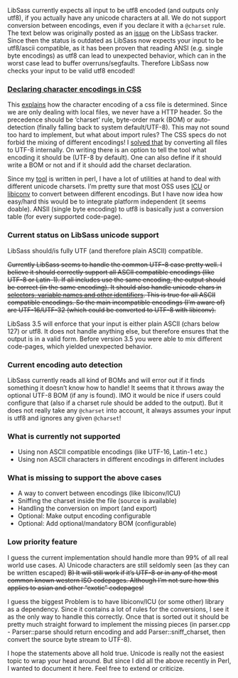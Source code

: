 LibSass currently expects all input to be utf8 encoded (and outputs only utf8), if you actually have any unicode characters at all. We do not support conversion between encodings, even if you declare it with a `@charset` rule. The text below was originally posted as an [issue](https://github.com/sass/libsass/issues/381) on the LibSass tracker. Since then the status is outdated as LibSass now expects your input to be utf8/ascii compatible, as it has been proven that reading ANSI (e.g. single byte encodings) as utf8 can lead to unexpected behavior, which can in the worst case lead to buffer overruns/segfaults. Therefore LibSass now checks your input to be valid utf8 encoded!

### [Declaring character encodings in CSS](http://www.w3.org/International/questions/qa-css-charset.en)

This [explains](http://www.w3.org/International/questions/qa-css-charset.en) how the character encoding of a css file is determined. Since we are only dealing with local files, we never have a HTTP header. So the precedence should be ‘charset’ rule, byte-order mark (BOM) or auto-detection (finally falling back to system default/UTF-8). This may not sound too hard to implement, but what about import rules? The CSS specs do not forbid the mixing of different encodings! I [solved that](https://github.com/mgreter/webmerge/) by converting all files to UTF-8 internally. On writing there is an option to tell the tool what encoding it should be (UTF-8 by default). One can also define if it should write a BOM or not and if it should add the charset declaration.

Since my [tool]((https://github.com/mgreter/webmerge/)) is written in perl, I have a lot of utilities at hand to deal with different unicode charsets. I’m pretty sure that most OSS uses [ICU](http://site.icu-project.org/) or [libiconv](https://www.gnu.org/software/libiconv/) to convert between different encodings. But I have now idea how easy/hard this would be to integrate platform independent (it seems doable). ANSII (single byte encoding) to utf8 is basically just a conversion table (for every supported code-page).

### Current status on LibSass unicode support

LibSass should/is fully UTF (and therefore plain ASCII) compatible.

<s>Currently LibSass seems to handle the common UTF-8 case pretty well. I believe it should correctly support all ASCII compatible encodings (like UTF-8 or Latin-1). If all includes use the same encoding, the output should be correct (in the same encoding). It should also handle unicode chars in [selectors, variable names and other identifiers](https://github.com/hcatlin/libsass/issues/244#issuecomment-34681227). This is true for all ASCII compatible encodings. So the main incompatible encodings (I’m aware of) are UTF-16/UTF-32 (which could be converted to UTF-8 with libiconv).</s>

LibSass 3.5 will enforce that your input is either plain ASCII (chars below 127) or utf8. It does not handle anything else, but therefore ensures that the output is in a valid form. Before version 3.5 you were able to mix different code-pages, which yielded unexpected behavior.

### Current encoding auto detection

LibSass currently reads all kind of BOMs and will error out if it finds something it doesn’t know how to handle! It seems that it throws away the optional UTF-8 BOM (if any is found). IMO it would be nice if users could configure that (also if a charset rule should be added to the output). But it does not really take any `@charset` into account, it always assumes your input is utf8 and ignores any given `@charset`!

### What is currently not supported

-   Using non ASCII compatible encodings (like UTF-16, Latin-1 etc.)
-   Using non ASCII characters in different encodings in different includes

### What is missing to support the above cases

-   A way to convert between encodings (like libiconv/ICU)
-   Sniffing the charset inside the file (source is available)
-   Handling the conversion on import (and export)
-   Optional: Make output encoding configurable
-   Optional: Add optional/mandatory BOM (configurable)

### Low priority feature

I guess the current implementation should handle more than 99% of all real world use cases. A) Unicode characters are still seldomly seen (as they can be written escaped) <s>B) It will still work if it’s UTF-8 or in any of the most common known western ISO codepages. Although I’m not sure how this applies to asian and other “exotic” codepages!</s>

I guess the biggest Problem is to have libiconv/ICU (or some other) library as a dependency. Since it contains a lot of rules for the conversions, I see it as the only way to handle this correctly. Once that is sorted out it should be pretty much straight forward to implement the missing pieces (in parser.cpp - Parser::parse should return encoding and add Parser::sniff\_charset, then convert the source byte stream to UTF-8).

I hope the statements above all hold true. Unicode is really not the easiest topic to wrap your head around. But since I did all the above recently in Perl, I wanted to document it here. Feel free to extend or criticize.
